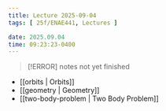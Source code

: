 ```yaml
---
title: Lecture 2025-09-04
tags: [ 25f/ENAE441, Lectures ]

date: 2025.09.04
time: 09:23:23-0400
---
```


> [!ERROR]
> notes not yet finished

- [[orbits | Orbits]]
- [[geometry | Geometry]]
- [[two-body-problem | Two Body Problem]]
